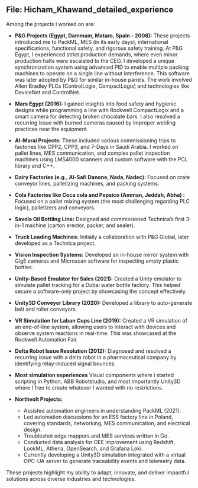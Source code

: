 ## File: Hicham_Khawand_detailed_experience

Among the projects I worked on are:

- **P&G Projects (Egypt, Dammam, Mataro, Spain - 2008):** These projects introduced me to PackML, MES (in its early days), international specifications, functional safety, and rigorous safety training. At P&G Egypt, I experienced strict production demands, where even minor production halts were escalated to the CEO. I developed a unique synchronization system using advanced PID to enable multiple packing machines to operate on a single line without interference. This software was later adopted by P&G for similar in-house panels. The work involved Allen Bradley PLCs (ControlLogix, CompactLogix) and technologies like DeviceNet and ControlNet.

- **Mars Egypt (2016):** I gained insights into food safety and hygienic designs while programming a line with Rockwell CompactLogix and a smart camera for detecting broken chocolate bars. I also resolved a recurring issue with burned cameras caused by improper welding practices near the equipment.

- **Al-Marai Projects:** These included various commissioning trips to factories like CPP2, CPP3, and 7-Days in Saudi Arabia. I worked on pallet lines, MES communication, and complex pallet inspection machines using LMS4000 scanners and custom software with the PCL library and C++.

- **Dairy Factories (e.g., Al-Safi Danone, Nada, Nadec):** Focused on crate conveyor lines, palletizing machines, and packing systems.

- **Cola Factories like Coca cola and Pepsico (Amman, Jeddah, Abha) :** Focused on a pallet mixing system (the most challenging regarding PLC logic), palletizers and conveyors.

- **Savola Oil Bottling Line:** Designed and commissioned Technica’s first 3-in-1 machine (carton erector, packer, and sealer).

- **Truck Loading Machines:** Initially a collaboration with P&G Global, later developed as a Technica project.

- **Vision Inspection Systems:** Developed an in-house mirror system with GigE cameras and Microscan software for inspecting empty plastic bottles.

- **Unity-Based Emulator for Sales (2021):** Created a Unity emulator to simulate pallet tracking for a Dubai water bottle factory. This helped secure a software-only project by showcasing the concept effectively.

- **Unity3D Conveyor Library (2020):** Developed a library to auto-generate belt and roller conveyors.

- **VR Simulation for Laban Cups Line (2019):** Created a VR simulation of an end-of-line system, allowing users to interact with devices and observe system reactions in real-time. This was showcased at the Rockwell Automation Fair.

- **Delta Robot Issue Resolution (2012):** Diagnosed and resolved a recurring issue with a delta robot in a pharmaceutical company by identifying relay-induced signal bounces.

- **Most simulation experiences** Visual components where i started scripting in Python, ABB Robotstudio, and most importantly Unity3D where I free to create whatever I wanted with no restrictions.

- **Northvolt Projects:** 
    - Assisted automation engineers in understanding PackML (2021).
    - Led automation discussions for an ESS factory line in Poland, covering standards, networking, MES communication, and electrical design.
    - Troubleshot edge mappers and MES services written in Go.
    - Conducted data analysis for OEE improvement using Redshift, LookML, Athena, OpenSearch, and Grafana Loki.
    - Currently developing a Unity3D simulation integrated with a virtual OPC-UA server to generate traceability events and telemetry data.

These projects highlight my ability to adapt, innovate, and deliver impactful solutions across diverse industries and technologies.